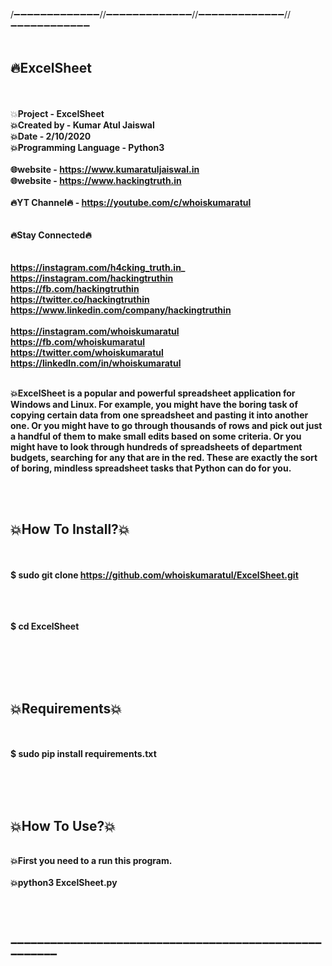 
/➖➖➖➖➖➖➖➖➖➖➖➖➖//➖➖➖➖➖➖➖➖➖➖➖➖➖//➖➖➖➖➖➖➖➖➖➖➖➖➖//➖➖➖➖➖➖➖➖➖➖➖➖
<br>
<br><h2>🔥ExcelSheet </h2>
<br>
<br>💥<b>Project              - ExcelSheet
<br>💥<b>Created by           - Kumar Atul Jaiswal
<br>💥<b>Date                 - 2/10/2020
<br>💥<b>Programming Language - Python3
<br>
<br>🌐website              - https://www.kumaratuljaiswal.in
<br>🌐website              - https://www.hackingtruth.in
<br>
<br>🔥YT Channel🔥         - https://youtube.com/c/whoiskumaratul
<br>
<br>
<br>🔥Stay Connected🔥<br>
<br>
<br>https://instagram.com/h4cking_truth.in_
<br>https://instagram.com/hackingtruthin
<br>https://fb.com/hackingtruthin
<br>https://twitter.co/hackingtruthin
<br>https://www.linkedin.com/company/hackingtruthin
<br>
<br>https://instagram.com/whoiskumaratul
<br>https://fb.com/whoiskumaratul
<br>https://twitter.com/whoiskumaratul
<br>https://linkedIn.com/in/whoiskumaratul
<br>
 




<br>💥ExcelSheet is a popular and powerful spreadsheet application for Windows and Linux. For example, you might have the boring task of copying certain data from one spreadsheet and pasting it into another one. Or you might have to go through thousands of rows and pick out just a handful of them to make small edits based on some criteria. Or you might have to look through hundreds of spreadsheets of department budgets, searching for any that are in the red. These are exactly the sort of boring, mindless spreadsheet tasks that Python can do for you.
<br>
<br>

<br><h2>💥How To Install?💥</h2>
<br>
<br>$ sudo git clone https://github.com/whoiskumaratul/ExcelSheet.git
<br>
<br>
<!--<img src="https://1.bp.blogspot.com/-HeCtkwTxgXM/X2n8dymGYyI/AAAAAAAAELQ/f6FK7yn02aQD-uuZb8CMEiBXrcaMC2HyQCLcBGAsYHQ/w640-h98/clone.png" alt="ScrapU">
-->

<br>
<br>$ cd ExcelSheet
<br>
<br>
<!--<img src="https://1.bp.blogspot.com/-Y5LUkXNinLw/X2n_iHFSubI/AAAAAAAAELc/nKhcdaODHyYNJOaOe9aGYia8h3snp4JhACLcBGAsYHQ/w640-h144/change-directory-hackingtruth.png" alt="ScrapU">-->
<br>
<br>

<br><h2>💥Requirements💥</h2>
<br>
<br>$ sudo pip install requirements.txt<br>
<br>
<br>

<br><h2>💥How To Use?💥</h2>
<br>💥First you need to a run this program.
<br>
<br>💥python3 ExcelSheet.py

<br>
<br>
<br>










➖➖➖➖➖➖➖➖➖➖➖➖➖➖➖➖➖➖➖➖➖➖➖➖➖➖➖➖➖➖➖➖➖➖➖➖➖➖➖➖➖➖➖➖➖➖➖➖➖➖➖➖➖➖

